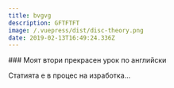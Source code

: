 ```yaml
---
title: bvgvg
description: GFTFTFT
image: /.vuepress/dist/disc-theory.png
date: 2019-02-13T16:49:24.336Z
---
```

<Categories />
### Моят втори прекрасен урок по английски

 Статията е в процес на изработка...
